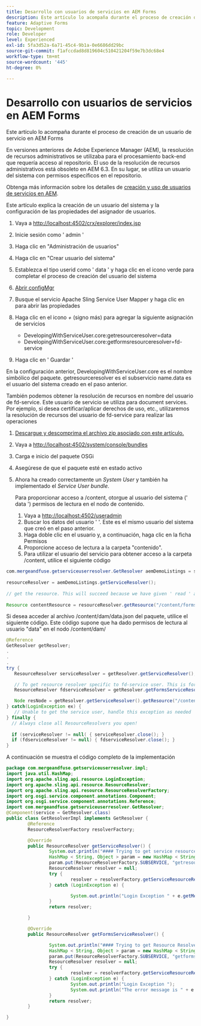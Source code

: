 ```yaml
---
title: Desarrollo con usuarios de servicios en AEM Forms
description: Este artículo lo acompaña durante el proceso de creación de un usuario de servicio en AEM Forms
feature: Adaptive Forms
topic: Development
role: Developer
level: Experienced
exl-id: 5fa3d52a-6a71-45c4-9b1a-0e6686dd29bc
source-git-commit: f1afccdad8d819604c510421204f59e7b3dc68e4
workflow-type: tm+mt
source-wordcount: '445'
ht-degree: 0%

---
```


# Desarrollo con usuarios de servicios en AEM Forms

Este artículo lo acompaña durante el proceso de creación de un usuario de servicio en AEM Forms

En versiones anteriores de Adobe Experience Manager (AEM), la resolución de recursos administrativos se utilizaba para el procesamiento back-end que requería acceso al repositorio. El uso de la resolución de recursos administrativos está obsoleto en AEM 6.3. En su lugar, se utiliza un usuario del sistema con permisos específicos en el repositorio.

Obtenga más información sobre los detalles de [creación y uso de usuarios de servicios en AEM](https://experienceleague.adobe.com/docs/experience-manager-learn/cloud-service/developing/advanced/service-users.html).

Este artículo explica la creación de un usuario del sistema y la configuración de las propiedades del asignador de usuarios.

1. Vaya a [http://localhost:4502/crx/explorer/index.jsp](http://localhost:4502/crx/explorer/index.jsp)
1. Inicie sesión como &#39; admin &#39;
1. Haga clic en &quot;Administración de usuarios&quot;
1. Haga clic en &quot;Crear usuario del sistema&quot;
1. Establezca el tipo userid como &#39; data &#39; y haga clic en el icono verde para completar el proceso de creación del usuario del sistema
1. [Abrir configMgr](http://localhost:4502/system/console/configMgr)
1. Busque el servicio Apache Sling Service User Mapper y haga clic en para abrir las propiedades
1. Haga clic en el icono *+* (signo más) para agregar la siguiente asignación de servicios

   * DevelopingWithServiceUser.core:getresourceresolver=data
   * DevelopingWithServiceUser.core:getformsresourceresolver=fd-service

1. Haga clic en &#39; Guardar &#39;

En la configuración anterior, DevelopingWithServiceUser.core es el nombre simbólico del paquete. getresourceresolver es el subservicio name.data es el usuario del sistema creado en el paso anterior.

También podemos obtener la resolución de recursos en nombre del usuario de fd-service. Este usuario de servicio se utiliza para document services. Por ejemplo, si desea certificar/aplicar derechos de uso, etc., utilizaremos la resolución de recursos del usuario de fd-service para realizar las operaciones

1. [Descargue y descomprima el archivo zip asociado con este artículo.](assets/developingwithserviceuser.zip)
1. Vaya a [http://localhost:4502/system/console/bundles](http://localhost:4502/system/console/bundles)
1. Carga e inicio del paquete OSGi
1. Asegúrese de que el paquete esté en estado activo
1. Ahora ha creado correctamente un *System User* y también ha implementado el *Service User bundle*.

   Para proporcionar acceso a /content, otorgue al usuario del sistema (&#39; data &#39;) permisos de lectura en el nodo de contenido.

   1. Vaya a [http://localhost:4502/useradmin](http://localhost:4502/useradmin)
   1. Buscar los datos del usuario &#39; &#39;. Este es el mismo usuario del sistema que creó en el paso anterior.
   1. Haga doble clic en el usuario y, a continuación, haga clic en la ficha Permisos
   1. Proporcione acceso de lectura a la carpeta &quot;contenido&quot;.
   1. Para utilizar el usuario del servicio para obtener acceso a la carpeta /content, utilice el siguiente código



```java
com.mergeandfuse.getserviceuserresolver.GetResolver aemDemoListings = sling.getService(com.mergeandfuse.getserviceuserresolver.GetResolver.class);
   
resourceResolver = aemDemoListings.getServiceResolver();
   
// get the resource. This will succeed because we have given ' read ' access to the content node
   
Resource contentResource = resourceResolver.getResource("/content/forms/af/sandbox/abc.pdf");
```

Si desea acceder al archivo /content/dam/data.json del paquete, utilice el siguiente código. Este código supone que ha dado permisos de lectura al usuario &quot;data&quot; en el nodo /content/dam/

```java
@Reference
GetResolver getResolver;
.
.
.
try {
   ResourceResolver serviceResolver = getResolver.getServiceResolver();

   // To get resource resolver specific to fd-service user. This is for Document Services
   ResourceResolver fdserviceResolver = getResolver.getFormsServiceResolver();

   Node resNode = getResolver.getServiceResolver().getResource("/content/dam/data.json").adaptTo(Node.class);
} catch(LoginException ex) {
   // Unable to get the service user, handle this exception as needed
} finally {
  // Always close all ResourceResolvers you open!
  
  if (serviceResolver != null( { serviceResolver.close(); }
  if (fdserviceResolver != null) { fdserviceResolver.close(); }
}
```

A continuación se muestra el código completo de la implementación

```java
package com.mergeandfuse.getserviceuserresolver.impl;
import java.util.HashMap;
import org.apache.sling.api.resource.LoginException;
import org.apache.sling.api.resource.ResourceResolver;
import org.apache.sling.api.resource.ResourceResolverFactory;
import org.osgi.service.component.annotations.Component;
import org.osgi.service.component.annotations.Reference;
import com.mergeandfuse.getserviceuserresolver.GetResolver;
@Component(service = GetResolver.class)
public class GetResolverImpl implements GetResolver {
        @Reference
        ResourceResolverFactory resolverFactory;

        @Override
        public ResourceResolver getServiceResolver() {
                System.out.println("#### Trying to get service resource resolver ....  in my bundle");
                HashMap < String, Object > param = new HashMap < String, Object > ();
                param.put(ResourceResolverFactory.SUBSERVICE, "getresourceresolver");
                ResourceResolver resolver = null;
                try {
                        resolver = resolverFactory.getServiceResourceResolver(param);
                } catch (LoginException e) {

                        System.out.println("Login Exception " + e.getMessage());
                }
                return resolver;

        }

        @Override
        public ResourceResolver getFormsServiceResolver() {

                System.out.println("#### Trying to get Resource Resolver for forms ....  in my bundle");
                HashMap < String, Object > param = new HashMap < String, Object > ();
                param.put(ResourceResolverFactory.SUBSERVICE, "getformsresourceresolver");
                ResourceResolver resolver = null;
                try {
                        resolver = resolverFactory.getServiceResourceResolver(param);
                } catch (LoginException e) {
                        System.out.println("Login Exception ");
                        System.out.println("The error message is " + e.getMessage());
                }
                return resolver;
        }

}
```
